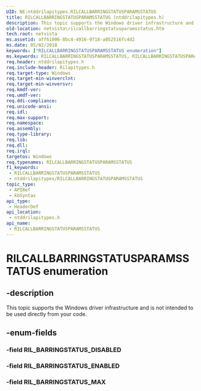 ```yaml
---
UID: NE:ntddrilapitypes.RILCALLBARRINGSTATUSPARAMSSTATUS
title: RILCALLBARRINGSTATUSPARAMSSTATUS (ntddrilapitypes.h)
description: This topic supports the Windows driver infrastructure and is not intended to be used directly from your code.
old-location: netvista\rilcallbarringstatusparamsstatus.htm
tech.root: netvista
ms.assetid: aff61006-8bc4-4916-9718-a852516fc4d2
ms.date: 05/02/2018
keywords: ["RILCALLBARRINGSTATUSPARAMSSTATUS enumeration"]
ms.keywords: RILCALLBARRINGSTATUSPARAMSSTATUS, RILCALLBARRINGSTATUSPARAMSSTATUS enumeration [Network Drivers Starting with Windows Vista], RIL_BARRINGSTATUS_ENABLED, RIL_BARRINGSTATUS_MAX, netvista.rilcallbarringstatusparamsstatus, ntddrilapitypes/RILCALLBARRINGSTATUSPARAMSSTATUS, ntddrilapitypes/RIL_BARRINGSTATUS_ENABLED, ntddrilapitypes/RIL_BARRINGSTATUS_MAX
req.header: ntddrilapitypes.h
req.include-header: Rilapitypes.h
req.target-type: Windows
req.target-min-winverclnt: 
req.target-min-winversvr: 
req.kmdf-ver: 
req.umdf-ver: 
req.ddi-compliance: 
req.unicode-ansi: 
req.idl: 
req.max-support: 
req.namespace: 
req.assembly: 
req.type-library: 
req.lib: 
req.dll: 
req.irql: 
targetos: Windows
req.typenames: RILCALLBARRINGSTATUSPARAMSSTATUS
f1_keywords:
 - RILCALLBARRINGSTATUSPARAMSSTATUS
 - ntddrilapitypes/RILCALLBARRINGSTATUSPARAMSSTATUS
topic_type:
 - APIRef
 - kbSyntax
api_type:
 - HeaderDef
api_location:
 - ntddrilapitypes.h
api_name:
 - RILCALLBARRINGSTATUSPARAMSSTATUS
---
```


# RILCALLBARRINGSTATUSPARAMSSTATUS enumeration


## -description

This topic supports the Windows driver infrastructure and is not intended to be used directly from your code.

## -enum-fields

### -field RIL_BARRINGSTATUS_DISABLED

### -field RIL_BARRINGSTATUS_ENABLED

### -field RIL_BARRINGSTATUS_MAX

